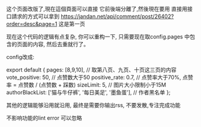 这个页面改版了,現在這個頁面可以直接 它前後端分離了,然後現在要用 直接用接口請求的方式可以拿到
https://jandan.net/api/comment/post/26402?order=desc&page=1 这是第一页

现在这个代码的逻辑有点复杂, 你可以重构一下, 只需要现在取config.pages 中包含的页面的内容, 然后去重就行了。

config改成: 

export default {
    pages: [8,9,10], // 取第八页、九页、十页这三页的内容
    vote_positive: 50, // 点赞数大于50
    positive_rate: 0.7, // 点赞率大于70%, 点赞率 = 点赞数 / (点赞数 + 踩数)
    sizeLimit: 5, // 图片大小限制小于15M
    authorBlackList: ['猫与牛仔裤', '每日美足', '墨鱼蛋'], // 作者黑名单
};

其他的逻辑能够沿用就沿用, 最终是需要你输出rss, 不要发散,专注完成功能

不影响功能的lint error 可以忽略